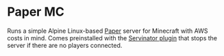 # Paper MC

Runs a simple Alpine Linux-based [Paper](https://papermc.io/software/paper) server for Minecraft with AWS costs in mind. Comes preinstalled with the [Servinator plugin](https://github.com/sharp378/Servinator) that stops the server if there are no players connected.
